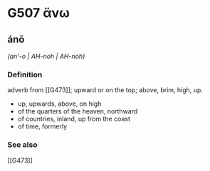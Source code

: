 # G507 ἄνω

## ánō

_(an'-o | AH-noh | AH-noh)_

### Definition

adverb from [[G473]]; upward or on the top; above, brim, high, up.

- up, upwards, above, on high
- of the quarters of the heaven, northward
- of countries, inland, up from the coast
- of time, formerly

### See also

[[G473]]

